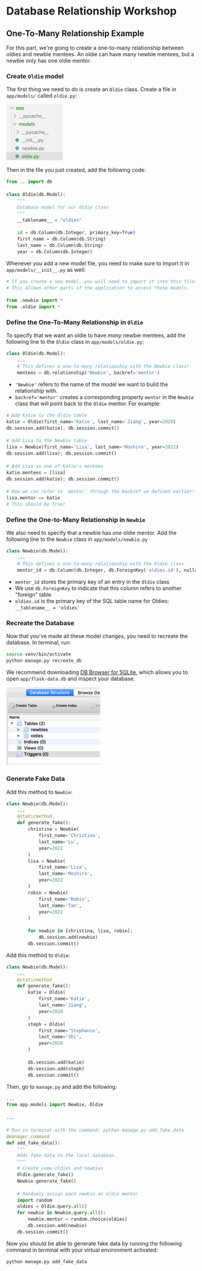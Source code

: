 # Database Relationship Workshop

## One-To-Many Relationship Example

For this part, we're going to create a one-to-many relationship between oldies and newbie mentees. An oldie can have many newbie mentees, but a newbie only has one oldie mentor.

### Create `Oldie` model

The first thing we need to do is create an `Oldie` class. Create a file in `app/models/` called `oldie.py`:

<img src="./screenshots/database-workshop/oldie-file-location.png?raw=true" alt="Database Rows & Columns" width="150" />

Then in the file you just created, add the following code:
```py
from .. import db

class Oldie(db.Model):
    """
    Database model for our Oldie class
    """
    __tablename__ = "oldies"

    id = db.Column(db.Integer, primary_key=True)
    first_name = db.Column(db.String)
    last_name = db.Column(db.String)
    year = db.Column(db.Integer)
```

Whenever you add a new model file, you need to make sure to import it in `app/models/__init__.py` as well:

```py
# If you create a new model, you will need to import it into this file.
# This allows other parts of the application to access these models.

from .newbie import *
from .oldie import *
```

### Define the One-To-Many Relationship in `Oldie`

To specify that we want an oldie to have *many* newbie mentees, add the following line to the `Oldie` class in `app/models/oldie.py`:
```py
class Oldie(db.Model):
    ...
    # This defines a one-to-many relationship with the Newbie class!
    mentees = db.relationship('Newbie', backref='mentor')
```
* `'Newbie'` refers to the name of the model we want to build the relationship with.
* `backref='mentor'` creates a corresponding property `mentor` in the `Newbie` class that will point back to the `Oldie` mentor. For example:
```py
# Add Katie to the Oldie table
katie = Oldie(first_name='Katie', last_name='Jiang', year=2020)
db.session.add(katie); db.session.commit()

# Add Lisa to the Newbie table
lisa = Newbie(first_name='Lisa', last_name='Moshiro', year=2022)
db.session.add(lisa); db.session.commit()

# Add Lisa as one of Katie's mentees
katie.mentees = [lisa]
db.session.add(katie); db.session.commit()

# Now we can refer to `mentor` through the backref we defined earlier!
lisa.mentor == katie
# This should be True!
```

### Define the One-to-Many Relationship in `Newbie`

We also need to specify that a newbie has *one* oldie mentor. Add the following line to the `Newbie` class in `app/models/newbie.py`
```py
class Newbie(db.Model):
    ...
    # This defines a one-to-many relationship with the Oldie class
    mentor_id = db.Column(db.Integer, db.ForeignKey('oldies.id'), nullable=True)
```
* `mentor_id` stores the primary key of an entry in the `Oldie` class
* We use `db.ForeignKey` to indicate that this column refers to another "foreign" table
* `oldies.id` is the primary key of the SQL table name for Oldies: `__tablename__ = 'oldies'`

### Recreate the Database
Now that you've made all these model changes, you need to recreate the database. In terminal, run:
```sh
source venv/bin/activate
python manage.py recreate_db
```

We recommend downloading [DB Browser for SQLite](https://sqlitebrowser.org/), which allows you to open `app/flask-data.db` and inspect your database.

<img src="./screenshots/database-workshop/db-browser-tables.png?raw=true" alt="Database Rows & Columns" width="250" />

### Generate Fake Data
Add this method to `Newbie`:
```py
class Newbie(db.Model):
    ...
    @staticmethod
    def generate_fake():
        christina = Newbie(
            first_name='Christina',
            last_name='Lu',
            year=2022
        )
        lisa = Newbie(
            first_name='Lisa',
            last_name='Moshiro',
            year=2022
        )
        robin = Newbie(
            first_name='Robin',
            last_name='Tan',
            year=2022
        )
        
        for newbie in [christina, lisa, robin]:
            db.session.add(newbie)
        db.session.commit()
```

Add this method to `Oldie`:
```py
class Newbie(db.Model):
    ...
    @staticmethod
    def generate_fake():
        katie = Oldie(
            first_name='Katie',
            last_name='Jiang',
            year=2020
        )
        steph = Oldie(
            first_name='Stephanie',
            last_name='Shi',
            year=2020
        )

        db.session.add(katie)
        db.session.add(steph)
        db.session.commit()
```

Then, go to `manage.py` and add the following:
```py
...
from app.models import Newbie, Oldie

...

# Run in terminal with the command: python manage.py add_fake_data
@manager.command
def add_fake_data():
    """
    Adds fake data to the local database.
    """
    # Create some oldies and newbies
    Oldie.generate_fake()
    Newbie.generate_fake()

    # Randomly assign each newbie an oldie mentor
    import random
    oldies = Oldie.query.all()
    for newbie in Newbie.query.all():
        newbie.mentor = random.choice(oldies)
        db.session.add(newbie)
    db.session.commit()
```

Now you should be able to generate fake data by running the following command in terminal with your virtual environment activated:
```sh
python manage.py add_fake_data
```
